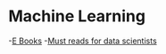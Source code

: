 # Machine Learning


-[E Books](https://advanceddataanalytics.net/ebooks/)
-[Must reads for data scientists](https://www.quora.com/What-are-the-best-blogs-for-data-scientists-to-read-particularly-with-respect-to-R)
